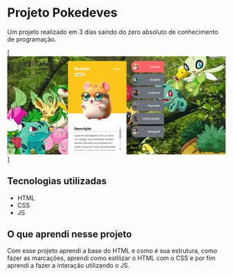 # Projeto Pokedeves 
Um projeto realizado em 3 dias saindo do zero absoluto de conhecimento de programação.

[<img src="./imagem.gif" alt= "gif do funcionamento da seleção de personagens Pokedev">]

## Tecnologias utilizadas

- HTML
- CSS
- JS

## O que aprendi nesse projeto

Com esse projeto aprendi a base do HTML e como é sua estrutura, como fazer as marcações, aprendi como estilizar o HTML com o CSS e por fim aprendi a fazer a interação utilizando o JS.